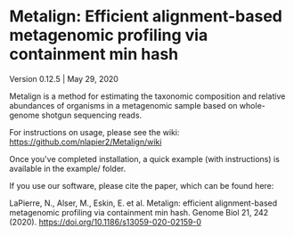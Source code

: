 # Metalign: Efficient alignment-based metagenomic profiling via containment min hash

Version 0.12.5 | May 29, 2020 

Metalign is a method for estimating the taxonomic composition and relative abundances of organisms in a metagenomic sample based on whole-genome shotgun sequencing reads. 

For instructions on usage, please see the wiki: https://github.com/nlapier2/Metalign/wiki

Once you've completed installation, a quick example (with instructions) is available in the example/ folder.

If you use our software, please cite the paper, which can be found here:

LaPierre, N., Alser, M., Eskin, E. et al. Metalign: efficient alignment-based metagenomic profiling via containment min hash. Genome Biol 21, 242 (2020). https://doi.org/10.1186/s13059-020-02159-0 


